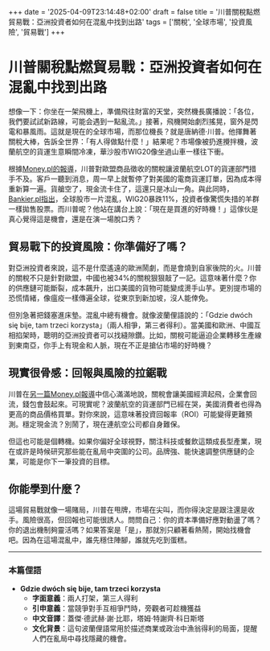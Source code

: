 +++
date = '2025-04-09T23:14:48+02:00'
draft = false
title = '川普關稅點燃貿易戰：亞洲投資者如何在混亂中找到出路'
tags = ['關稅', '全球市場', '投資風險', '貿易戰']
+++

# 川普關稅點燃貿易戰：亞洲投資者如何在混亂中找到出路

想像一下：你坐在一架飛機上，準備飛往財富的天堂，突然機長廣播說：「各位，我們要試試新路線，可能会遇到一點亂流。」接著，飛機開始劇烈搖晃，窗外是閃電和暴風雨。這就是現在的全球市場，而那位機長？就是唐納德·川普。他揮舞著關稅大棒，告訴全世界：「有人得做點什麼！」結果呢？市場像被扔進攪拌機，波蘭航空的貨運生意瞬間冷凍，華沙股市WIG20像坐過山車一樣往下衝。  

根據[Money.pl的報導](https://www.money.pl/gospodarka/cla-juz-uderzyly-w-biznes-cargo-lot-u-nasi-klienci-zareagowali-natychmiast-7144284363725792a.html)，川普對歐盟商品徵收的關稅讓波蘭航空LOT的貨運部門措手不及。客戶一聽到消息，周一早上就暫停了對美國的電商貨運訂單，因為成本得重新算一遍。貨艙空了，現金流卡住了，這還只是冰山一角。與此同時，[Bankier.pl指出](https://www.bankier.pl/wiadomosc/Kompletny-chaos-na-rynkach-a-Trump-radzi-kupowac-WIG20-wraca-do-przeceny-8922414.html)，全球股市一片混亂，WIG20暴跌11%，投資者像驚慌失措的羊群一樣拋售股票。而川普呢？他站在講台上說：「現在是買進的好時機！」這傢伙是真心覺得這是機會，還是在演一場脫口秀？

## 貿易戰下的投資風險：你準備好了嗎？

對亞洲投資者來說，這不是什麼遙遠的歐洲鬧劇，而是會燒到自家後院的火。川普的關稅不只是針對歐盟，中國也被34%的關稅狠狠敲了一記。這意味著什麼？你的供應鏈可能斷裂，成本飆升，出口美國的貨物可能變成燙手山芋。更別提市場的恐慌情緒，像瘟疫一樣傳遍全球，從東京到新加坡，沒人能倖免。  

但別急著把錢塞進床墊。混亂中總有機會。就像波蘭俚語說的：「Gdzie dwóch się bije, tam trzeci korzysta」（兩人相爭，第三者得利）。當美國和歐洲、中國互相掐架時，聰明的亞洲投資者可以找縫隙鑽。比如，關稅可能逼迫企業轉移生產線到東南亞，你手上有現金和人脈，現在不正是搶佔市場的好時機？  

## 現實很骨感：回報與風險的拉鋸戰

川普在[另一篇Money.pl報導](https://www.money.pl/gospodarka/ktos-musial-to-zrobic-donald-trump-przekonuje-ze-cla-sie-oplacily-7144348212767712a.html)中信心滿滿地說，關稅會讓美國經濟起飛，企業會回流，錢包會鼓起來。可現實呢？波蘭航空的貨運部門已經在哭，美國消費者也得為更高的商品價格買單。對你來說，這意味著投資回報率（ROI）可能變得更難預測。穩定現金流？別鬧了，現在連航空公司都自身難保。  

但這也可能是個轉機。如果你偏好全球視野，關注科技或餐飲這類成長型產業，現在或許是時候研究那些能在亂局中突圍的公司。品牌強、能快速調整供應鏈的企業，可能是你下一筆投資的目標。  

## 你能學到什麼？

這場貿易戰就像一場賭局，川普在甩牌，市場在尖叫，而你得決定是跟注還是收手。風險很高，但回報也可能很誘人。問問自己：你的資本準備好應對動盪了嗎？你的退出機制夠靈活嗎？如果答案是「是」，那就別只顧著看熱鬧，開始找機會吧。因為在這場混亂中，誰先穩住陣腳，誰就先吃到蛋糕。  

---

### 本篇俚語  
- **Gdzie dwóch się bije, tam trzeci korzysta**  
  - **字面意義**：兩人打架，第三人得利  
  - **引申意義**：當競爭對手互相爭鬥時，旁觀者可趁機獲益  
  - **中文音譯**：蓋傑·德武赫·謝·比耶，塔姆·特謝齊·科日斯塔  
  - **文化背景**：這句波蘭俚語常用於描述商業或政治中漁翁得利的局面，提醒人們在亂局中尋找隱藏的機會。  